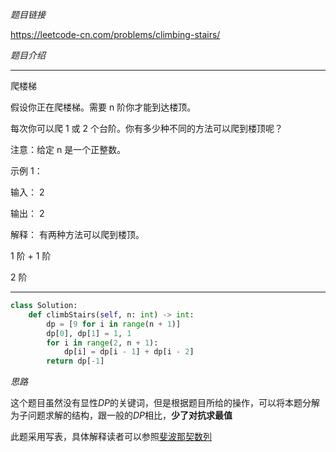 *题目链接*

https://leetcode-cn.com/problems/climbing-stairs/

*题目介绍*
*******************************
爬楼梯

假设你正在爬楼梯。需要 n 阶你才能到达楼顶。

每次你可以爬 1 或 2 个台阶。你有多少种不同的方法可以爬到楼顶呢？

注意：给定 n 是一个正整数。

示例 1：

输入： 2

输出： 2

解释： 有两种方法可以爬到楼顶。

1 阶 + 1 阶

2 阶

****************

```python
class Solution:
    def climbStairs(self, n: int) -> int:
        dp = [9 for i in range(n + 1)]
        dp[0], dp[1] = 1, 1
        for i in range(2, n + 1):
            dp[i] = dp[i - 1] + dp[i - 2]
        return dp[-1]
```

*思路*

这个题目虽然没有显性*DP*的关键词，但是根据题目所给的操作，可以将本题分解为子问题求解的结构，跟一般的*DP*相比，**少了对抗求最值**

此题采用写表，具体解释读者可以参照[斐波那契数列](md/fibo.md)
